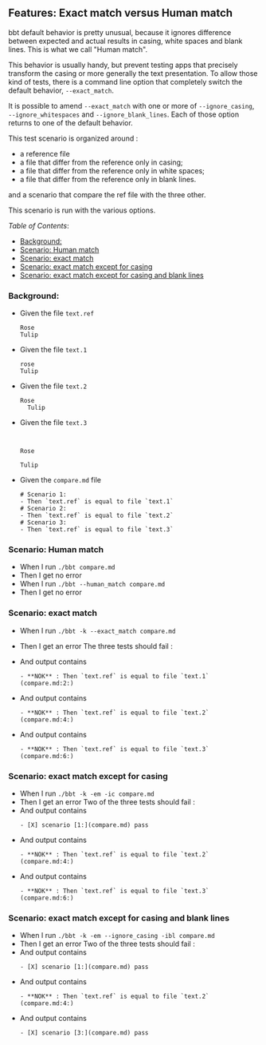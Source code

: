 <!-- omit from toc -->
## Features: Exact match versus Human match

bbt default behavior is pretty unusual, because it ignores difference between expected and actual results in casing, white spaces and blank lines.
This is what we call "Human match".

This behavior is usually handy, but prevent testing apps that precisely transform the casing or more generally the text presentation.
To allow those kind of tests, there is a command line option that completely switch the default behavior, `--exact_match`.

It is possible to amend `--exact_match` with one or more of `--ignore_casing`, `--ignore_whitespaces` and `--ignore_blank_lines`.
Each of those option returns to one of the default behavior.

This test scenario is organized around :
- a reference file
- a file that differ from the reference only in casing;
- a file that differ from the reference only in white spaces;
- a file that differ from the reference only in blank lines.

and a scenario that compare the ref file with the three other.

This scenario is run with the various options.

_Table of Contents_:
- [Background:](#background)
- [Scenario: Human match](#scenario-human-match)
- [Scenario: exact match](#scenario-exact-match)
- [Scenario: exact match except for casing](#scenario-exact-match-except-for-casing)
- [Scenario: exact match except for casing and blank lines](#scenario-exact-match-except-for-casing-and-blank-lines)

### Background:

- Given the file `text.ref`
  ```
  Rose
  Tulip
  ```

- Given the file `text.1`
  ```
  rose
  Tulip
  ```

- Given the file `text.2`
  ```
  Rose
    Tulip
  ```

- Given the file `text.3`
  ```
  
    
  Rose
  
  Tulip
  ```

- Given the `compare.md` file
  ~~~
  # Scenario 1:
  - Then `text.ref` is equal to file `text.1`
  # Scenario 2:
  - Then `text.ref` is equal to file `text.2`
  # Scenario 3:
  - Then `text.ref` is equal to file `text.3`
  ~~~

### Scenario: Human match

- When I run `./bbt compare.md`
- Then I get no error
- When I run `./bbt --human_match compare.md`
- Then I get no error


### Scenario: exact match

- When I run `./bbt -k --exact_match compare.md`
- Then I get an error
  The three tests should fail :
- And output contains
  ```
  - **NOK** : Then `text.ref` is equal to file `text.1` (compare.md:2:) 
  ```

- And output contains
  ```
  - **NOK** : Then `text.ref` is equal to file `text.2` (compare.md:4:)    
  ```

- And output contains
  ```
  - **NOK** : Then `text.ref` is equal to file `text.3` (compare.md:6:)    
  ```

### Scenario: exact match except for casing

- When I run `./bbt -k -em -ic compare.md`
- Then I get an error
  Two of the three tests should fail :
- And output contains
  ~~~
  - [X] scenario [1:](compare.md) pass    
  ~~~
- And output contains
  ~~~
  - **NOK** : Then `text.ref` is equal to file `text.2` (compare.md:4:)    
  ~~~
- And output contains
  ~~~
  - **NOK** : Then `text.ref` is equal to file `text.3` (compare.md:6:)    
  ~~~

### Scenario: exact match except for casing and blank lines

- When I run `./bbt -k -em --ignore_casing -ibl compare.md`
- Then I get an error
  Two of the three tests should fail :
- And output contains
  ~~~
  - [X] scenario [1:](compare.md) pass    
  ~~~
- And output contains
  ~~~
  - **NOK** : Then `text.ref` is equal to file `text.2` (compare.md:4:)  
  ~~~
- And output contains
  ~~~
  - [X] scenario [3:](compare.md) pass    
  ~~~
